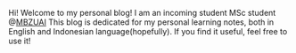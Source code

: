 Hi! Welcome to my personal blog!
I am an incoming student MSc student @[MBZUAI](https://mbzuai.ac.ae/)
This blog is dedicated for my personal learning notes, both in English and Indonesian language(hopefully). If you find it useful, feel free to use it!
